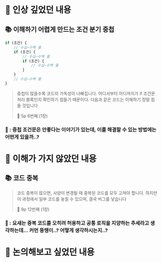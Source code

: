 # 📌 인상 깊었던 내용

## **📚 이해하기 어렵게 만드는 조건 분기 중첩**

```jsx
if (조건) {
	// 수십~수백 줄
	if (조건) {
		// 수십~수백 줄
		if (조건) {
			// 수십~수백 줄
		}
	}
	// 수십~수백 줄
}
```

> 중첩이 많을수록 코드의 가독성이 나빠집니다. 어디서부터 어디까지가 if 조건문 처리 블록인지 확인하기 힘들기 때문이다. 다음과 같은 코드는 이해하기 정말 힘들 것입니다
> 
> 📕 5p 6번째 (1장)
> 

### **🧐 : 중첩 조건문은 안좋다는 이야기가 있는데, 이를 해결할 수 있는 방법에는 어떤게 있을까..?**

# 📌 이해가 가지 않았던 내용

## **📚 코드 중복**

> 코드 중복이 많으면, 사양이 변경될 때 중복된 코드를 모두 고쳐야 합니다. 하지만 이 과정에서 일부 코드를 놓칠 수 있으며, 결국 버그를 낳습니다
> 
> 📕 9p 12번째 (1장)
> 

### **🧐 : 요새는 중복 코드를 오히려 허용하고 공통 로직을 지양하는 추세라고 생각하는데… 커먼 뚱땡이..? 어떻게 생각하시는지..?**

# 📌 논의해보고 싶었던 내용
